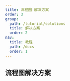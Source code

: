 ```yaml
---
title: 流程图 解决方案
order: 3
group:
  path: /tutorial/solutions
  title: 解决方案
  order: 2
nav:
  title: 教程
  path: /docs
  order: 1
---
```


## 流程图解决方案

<code src="./demos/basic/index.tsx" />
